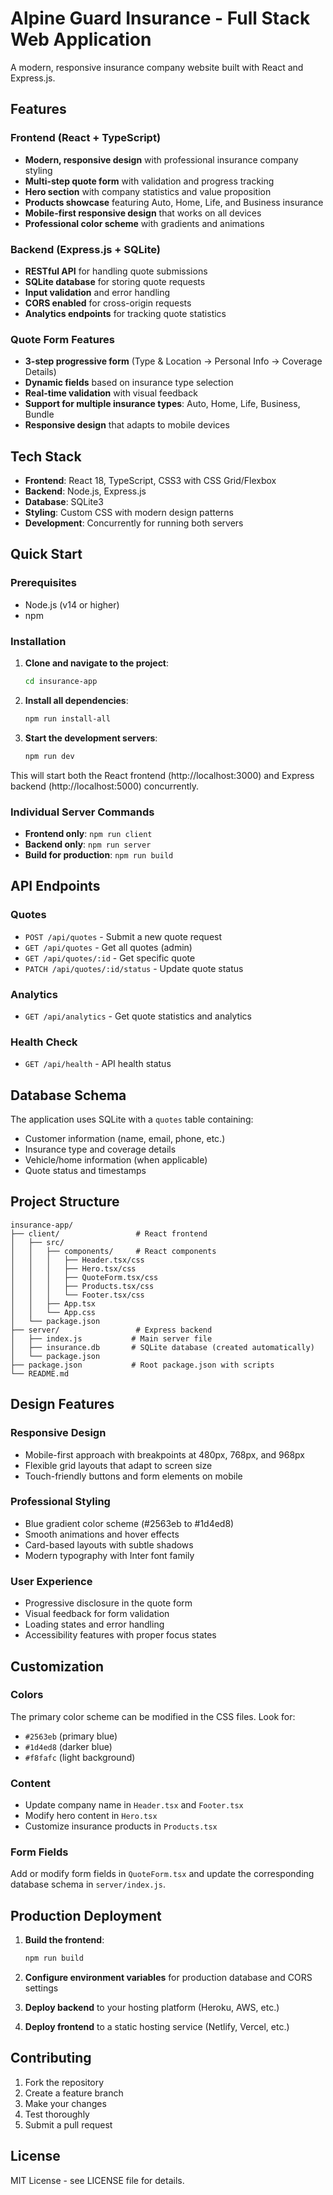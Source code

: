 # Alpine Guard Insurance - Full Stack Web Application

A modern, responsive insurance company website built with React and Express.js.

## Features

### Frontend (React + TypeScript)
- **Modern, responsive design** with professional insurance company styling
- **Multi-step quote form** with validation and progress tracking
- **Hero section** with company statistics and value proposition
- **Products showcase** featuring Auto, Home, Life, and Business insurance
- **Mobile-first responsive design** that works on all devices
- **Professional color scheme** with gradients and animations

### Backend (Express.js + SQLite)
- **RESTful API** for handling quote submissions
- **SQLite database** for storing quote requests
- **Input validation** and error handling
- **CORS enabled** for cross-origin requests
- **Analytics endpoints** for tracking quote statistics

### Quote Form Features
- **3-step progressive form** (Type & Location → Personal Info → Coverage Details)
- **Dynamic fields** based on insurance type selection
- **Real-time validation** with visual feedback
- **Support for multiple insurance types**: Auto, Home, Life, Business, Bundle
- **Responsive design** that adapts to mobile devices

## Tech Stack

- **Frontend**: React 18, TypeScript, CSS3 with CSS Grid/Flexbox
- **Backend**: Node.js, Express.js
- **Database**: SQLite3
- **Styling**: Custom CSS with modern design patterns
- **Development**: Concurrently for running both servers

## Quick Start

### Prerequisites
- Node.js (v14 or higher)
- npm

### Installation

1. **Clone and navigate to the project**:
   ```bash
   cd insurance-app
   ```

2. **Install all dependencies**:
   ```bash
   npm run install-all
   ```

3. **Start the development servers**:
   ```bash
   npm run dev
   ```

This will start both the React frontend (http://localhost:3000) and Express backend (http://localhost:5000) concurrently.

### Individual Server Commands

- **Frontend only**: `npm run client`
- **Backend only**: `npm run server`
- **Build for production**: `npm run build`

## API Endpoints

### Quotes
- `POST /api/quotes` - Submit a new quote request
- `GET /api/quotes` - Get all quotes (admin)
- `GET /api/quotes/:id` - Get specific quote
- `PATCH /api/quotes/:id/status` - Update quote status

### Analytics
- `GET /api/analytics` - Get quote statistics and analytics

### Health Check
- `GET /api/health` - API health status

## Database Schema

The application uses SQLite with a `quotes` table containing:
- Customer information (name, email, phone, etc.)
- Insurance type and coverage details
- Vehicle/home information (when applicable)
- Quote status and timestamps

## Project Structure

```
insurance-app/
├── client/                 # React frontend
│   ├── src/
│   │   ├── components/     # React components
│   │   │   ├── Header.tsx/css
│   │   │   ├── Hero.tsx/css
│   │   │   ├── QuoteForm.tsx/css
│   │   │   ├── Products.tsx/css
│   │   │   └── Footer.tsx/css
│   │   ├── App.tsx
│   │   └── App.css
│   └── package.json
├── server/                 # Express backend
│   ├── index.js           # Main server file
│   ├── insurance.db       # SQLite database (created automatically)
│   └── package.json
├── package.json           # Root package.json with scripts
└── README.md
```

## Design Features

### Responsive Design
- Mobile-first approach with breakpoints at 480px, 768px, and 968px
- Flexible grid layouts that adapt to screen size
- Touch-friendly buttons and form elements on mobile

### Professional Styling
- Blue gradient color scheme (#2563eb to #1d4ed8)
- Smooth animations and hover effects
- Card-based layouts with subtle shadows
- Modern typography with Inter font family

### User Experience
- Progressive disclosure in the quote form
- Visual feedback for form validation
- Loading states and error handling
- Accessibility features with proper focus states

## Customization

### Colors
The primary color scheme can be modified in the CSS files. Look for:
- `#2563eb` (primary blue)
- `#1d4ed8` (darker blue)
- `#f8fafc` (light background)

### Content
- Update company name in `Header.tsx` and `Footer.tsx`
- Modify hero content in `Hero.tsx`
- Customize insurance products in `Products.tsx`

### Form Fields
Add or modify form fields in `QuoteForm.tsx` and update the corresponding database schema in `server/index.js`.

## Production Deployment

1. **Build the frontend**:
   ```bash
   npm run build
   ```

2. **Configure environment variables** for production database and CORS settings

3. **Deploy backend** to your hosting platform (Heroku, AWS, etc.)

4. **Deploy frontend** to a static hosting service (Netlify, Vercel, etc.)

## Contributing

1. Fork the repository
2. Create a feature branch
3. Make your changes
4. Test thoroughly
5. Submit a pull request

## License

MIT License - see LICENSE file for details.

